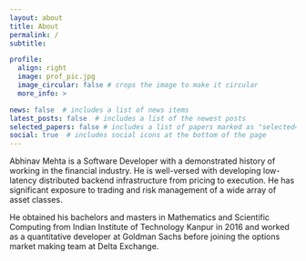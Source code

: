 ```yaml
---
layout: about
title: About
permalink: /
subtitle: 

profile:
  align: right
  image: prof_pic.jpg
  image_circular: false # crops the image to make it circular
  more_info: >

news: false  # includes a list of news items
latest_posts: false  # includes a list of the newest posts
selected_papers: false # includes a list of papers marked as "selected={true}"
social: true  # includes social icons at the bottom of the page
---
```


Abhinav Mehta is a Software Developer with a demonstrated history of working in the financial industry. He is well-versed with developing low-latency distributed backend infrastructure from pricing to execution. He has significant exposure to trading and risk management of a wide array of asset classes.

He obtained his bachelors and masters in Mathematics and Scientific Computing from Indian Institute of Technology Kanpur in 2016 and worked as a quantitative developer at Goldman Sachs before joining the options market making team at Delta Exchange.

